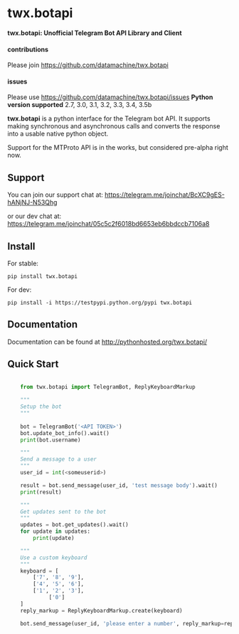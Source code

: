 twx.botapi
==========

**twx.botapi: Unofficial Telegram Bot API Library and Client**

#### contributions
Please join https://github.com/datamachine/twx.botapi
#### issues
Please use https://github.com/datamachine/twx.botapi/issues
**Python version supported** 2.7, 3.0, 3.1, 3.2, 3.3, 3.4, 3.5b

**twx.botapi** is a python interface for the Telegram bot API. It supports
making synchronous and asynchronous calls and converts the response
into a usable native python object.

Support for the MTProto API is in the works, but considered pre-alpha right now.

Support
-------

You can join our support chat at: https://telegram.me/joinchat/BcXC9gES-hANjNJ-N53Qhg

or our dev chat at: https://telegram.me/joinchat/05c5c2f6018bd6653eb6bbdccb7106a8

Install
-------

For stable:

```terminal 
pip install twx.botapi
```

For dev:

```
pip install -i https://testpypi.python.org/pypi twx.botapi
```

Documentation
-------------

Documentation can be found at http://pythonhosted.org/twx.botapi/

Quick Start
-----------


```python

    from twx.botapi import TelegramBot, ReplyKeyboardMarkup
    
    """
    Setup the bot
    """
    
    bot = TelegramBot('<API TOKEN>')
    bot.update_bot_info().wait()
    print(bot.username)

    """
    Send a message to a user
    """
    user_id = int(<someuserid>)

    result = bot.send_message(user_id, 'test message body').wait()
    print(result)

    """
    Get updates sent to the bot
    """
    updates = bot.get_updates().wait()
    for update in updates:
        print(update)

    """
    Use a custom keyboard
    """
    keyboard = [
        ['7', '8', '9'],
        ['4', '5', '6'],
        ['1', '2', '3'],
             ['0']
    ]
    reply_markup = ReplyKeyboardMarkup.create(keyboard)

    bot.send_message(user_id, 'please enter a number', reply_markup=reply_markup).wait()
```
